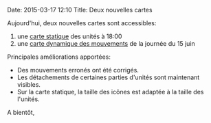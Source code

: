 Date: 2015-03-17 12:10
Title: Deux nouvelles cartes

 Aujourd'hui, deux nouvelles cartes sont accessibles:

1. une [carte statique](http://cdb.io/1CoQomX) des unités à 18:00
2. une [carte dynamique des mouvements](http://cdb.io/1MGLTXF) de la journée du 15 juin

Principales améliorations apportées:

* Des mouvements erronés ont été corrigés.
* Les détachements de certaines parties d'unités sont maintenant visibles.
* Sur la carte statique, la taille des icônes est adaptée à la taille des l'unités.

A bientôt,
